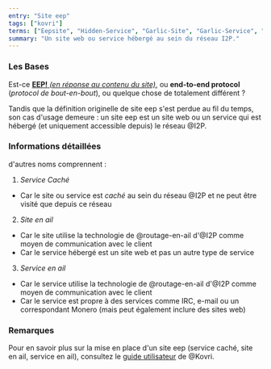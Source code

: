 ```yaml
---
entry: "Site eep"
tags: ["kovri"]
terms: ["Eepsite", "Hidden-Service", "Garlic-Site", "Garlic-Service", "site-eep", "service-caché", "site-en-ail", "service-en-ail"]
summary: "Un site web ou service hébergé au sein du réseau I2P."
---
```


### Les Bases

Est-ce [**EEP!** *(en réponse au contenu du site)*](https://fr.wikipedia.org/wiki/Onomatop%C3%A9e), ou **end-to-end protocol** (*protocol de bout-en-bout*), ou quelque chose de totalement différent ?

Tandis que la définition originelle de site eep s'est perdue au fil du temps, son cas d'usage demeure : un site eep est un site web ou un service qui est hébergé (et uniquement accessible depuis) le réseau @I2P.

### Informations détaillées

d'autres noms comprennent :

1. *Service Caché*
  - Car le site ou service est *caché* au sein du réseau @I2P et ne peut être visité que depuis ce réseau
2. *Site en ail*
  - Car le site utilise la technologie de @routage-en-ail d'@I2P comme moyen de communication avec le client
  - Car le service hébergé est un site web et pas un autre type de service
3. *Service en ail*
  - Car le service utilise la technologie de @routage-en-ail d'@I2P comme moyen de communication avec le client
  - Car le service est propre à des services comme IRC, e-mail ou un correspondant Monero (mais peut également inclure des sites web)

### Remarques

Pour en savoir plus sur la mise en place d'un site eep (service caché, site en ail, service en ail), consultez le [guide utilisateur](https://gitlab.com/kovri-project/kovri-docs/blob/master/i18n/fr/user_guide.md) de @Kovri.
